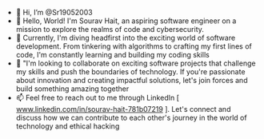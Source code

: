 - 👋 Hi, I’m @Sr19052003
- 👋 Hello, World! I'm Sourav Hait, an aspiring software engineer on a mission to explore the realms of code and cybersecurity.
- 🌱 Currently, I'm diving headfirst into the exciting world of software development. From tinkering with algorithms to crafting my first lines of code, I'm constantly learning and building my coding skills
- 💞️ "I'm looking to collaborate on exciting software projects that challenge my skills and push the boundaries of technology. If you're passionate about innovation and creating impactful solutions, let's join forces and build something amazing together
- 📫 Feel free to reach out to me through LinkedIn [ www.linkedin.com/in/sourav-hait-781b07219 ]. Let's connect and discuss how we can contribute to each other's journey in the world of technology and ethical hacking

